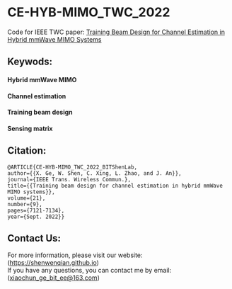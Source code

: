 # CE-HYB-MIMO_TWC_2022

Code for IEEE TWC paper: [Training Beam Design for Channel Estimation in Hybrid mmWave MIMO Systems](https://ieeexplore.ieee.org/document/9730797)

## Keywods:

#### Hybrid mmWave MIMO

#### Channel estimation

#### Training beam design

#### Sensing matrix

## Citation:

```
@ARTICLE{CE-HYB-MIMO_TWC_2022_BITShenLab,
author={{X. Ge, W. Shen, C. Xing, L. Zhao, and J. An}},
journal={IEEE Trans. Wireless Commun.},
title={{Training beam design for channel estimation in hybrid mmWave MIMO systems}},
volume={21},
number={9},
pages={7121-7134},
year={Sept. 2022}}
```

## Contact Us:
For more information, please visit our website: (https://shenwenqian.github.io) <br>
If you have any questions, you can contact me by email: (xiaochun_ge_bit_ee@163.com)
